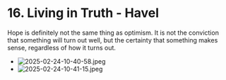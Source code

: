 # 16. Living in Truth - Havel
Hope is definitely not the same thing as optimism. It is not the conviction that something will turn out well, but the certainty that something makes sense, regardless of how it turns out.
- ![2025-02-24-10-40-58.jpeg](../assets/2025-02-24-10-40-58.jpeg)
- ![2025-02-24-10-41-15.jpeg](../assets/2025-02-24-10-41-15.jpeg)